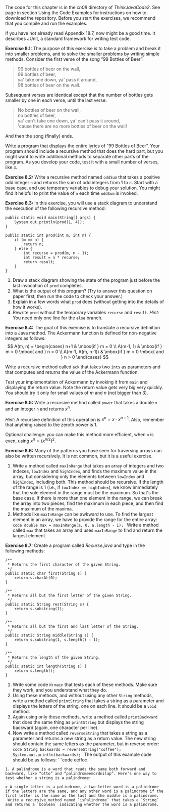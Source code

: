 The code for this chapter is in the *ch08* directory of *ThinkJavaCode2*. See page in section Using the Code Examples for instructions on how to download the repository. Before you start the exercises, we recommend that you compile and run the examples.

If you have not already read Appendix 18.7, now might be a good time. It describes JUnit, a standard framework for writing test code.


**Exercise 8.1:**
The purpose of this exercise is to take a problem and break it into smaller problems, and to solve the smaller problems by writing simple methods. Consider the first verse of the song “99 Bottles of Beer”:



> 99 bottles of beer on the wall,<br/>
> 99 bottles of beer,<br/>
> ya' take one down, ya' pass it around,<br/>
> 98 bottles of beer on the wall.


Subsequent verses are identical except that the number of bottles gets smaller by one in each verse, until the last verse:



> No bottles of beer on the wall,<br/>
> no bottles of beer,<br/>
> ya' can't take one down, ya' can't pass it around,<br/>
> 'cause there are no more bottles of beer on the wall!


And then the song (finally) ends.

Write a program that displays the entire lyrics of “99 Bottles of Beer”. Your program should include a recursive method that does the hard part, but you might want to write additional methods to separate other parts of the program. As you develop your code, test it with a small number of verses, like `3`.


**Exercise 8.2:**
Write a recursive method named `oddSum` that takes a positive odd integer `n` and returns the sum of odd integers from 1 to `n`. Start with a base case, and use temporary variables to debug your solution. You might find it helpful to print the value of `n` each time `oddSum` is invoked.


**Exercise 8.3:**
In this exercise, you will use a stack diagram to understand the execution of the following recursive method:

```code
public static void main(String[] args) {
    System.out.println(prod(1, 4));
}

public static int prod(int m, int n) {
    if (m == n) {
        return n;
    } else {
        int recurse = prod(m, n - 1);
        int result = n * recurse;
        return result;
    }
}
```



1. Draw a stack diagram showing the state of the program just before the last invocation of `prod` completes.
1. What is the output of this program? (Try to answer this question on paper first; then run the code to check your answer.)
1. Explain in a few words what `prod` does (without getting into the details of how it works).
1. Rewrite `prod` without the temporary variables `recurse` and `result`. *Hint:* You need only one line for the `else` branch.




**Exercise 8.4:**
The goal of this exercise is to translate a recursive definition into a Java method. The Ackermann function is defined for non-negative integers as follows:
$$
A(m, n) = \begin{cases}
              n+1 & \mbox{if } m = 0 \\
        A(m-1, 1) & \mbox{if } m > 0 \mbox{ and } n = 0 \\
A(m-1, A(m, n-1)) & \mbox{if } m > 0 \mbox{ and } n > 0
\end{cases}
$$

Write a recursive method called `ack` that takes two `int`s as parameters and that computes and returns the value of the Ackermann function.

Test your implementation of Ackermann by invoking it from `main` and displaying the return value. Note the return value gets very big very quickly. You should try it only for small values of $m$ and $n$ (not bigger than 3).


**Exercise 8.5:**
Write a recursive method called `power` that takes a double `x` and an integer `n` and returns $x^n$.

*Hint:* A recursive definition of this operation is $x^n = x \cdot x^{n-1}$. Also, remember that anything raised to the zeroth power is 1.

Optional challenge: you can make this method more efficient, when `n` is even, using $x^n = \left( x^{n/2} \right)^2$.


**Exercise 8.6:**
Many of the patterns you have seen for traversing arrays can also be written recursively. It is not common, but it is a useful exercise.



1. Write a method called `maxInRange` that takes an array of integers and two indexes, `lowIndex` and `highIndex`, and finds the maximum value in the array, but considering only the elements between `lowIndex` and `highIndex`, including both. This method should be recursive. If the length of the range is 1 (i.e., if `lowIndex == highIndex`), we know immediately that the sole element in the range must be the maximum. So that's the base case. If there is more than one element in the range, we can break the array into two pieces, find the maximum in each piece, and then find the maximum of the maxima.
1. Methods like `maxInRange` can be awkward to use. To find the largest element in an array, we have to provide the range for the entire array: ```code
double max = maxInRange(a, 0, a.length - 1);
``` Write a method called `max` that takes an array and uses `maxInRange` to find and return the largest element.




**Exercise 8.7:**
Create a program called *Recurse.java* and type in the following methods:

```code
/**
 * Returns the first character of the given String.
 */
public static char first(String s) {
    return s.charAt(0);
}
```

```code
/**
 * Returns all but the first letter of the given String.
 */
public static String rest(String s) {
    return s.substring(1);
}
```

```code
/**
 * Returns all but the first and last letter of the String.
 */
public static String middle(String s) {
    return s.substring(1, s.length() - 1);
}
```

```code
/**
 * Returns the length of the given String.
 */
public static int length(String s) {
    return s.length();
}
```



1. Write some code in `main` that tests each of these methods. Make sure they work, and you understand what they do.
1. Using these methods, and without using any other `String` methods, write a method called `printString` that takes a string as a parameter and displays the letters of the string, one on each line. It should be a `void` method.
1. Again using only these methods, write a method called `printBackward` that does the same thing as `printString` but displays the string backward (again, one character per line).
1. Now write a method called `reverseString` that takes a string as a parameter and returns a new string as a return value. The new string should contain the same letters as the parameter, but in reverse order: ```code
String backwards = reverseString("coffee");
System.out.println(backwards);
``` The output of this example code should be as follows: ```code
eeffoc
```
1. A palindrome is a word that reads the same both forward and backward, like “otto” and “palindromeemordnilap”. Here's one way to test whether a string is a palindrome: 

> A single letter is a palindrome, a two-letter word is a palindrome if the letters are the same, and any other word is a palindrome if the first letter is the same as the last and the middle is a palindrome.
 Write a recursive method named `isPalindrome` that takes a `String` and returns a `boolean` indicating whether the word is a palindrome.